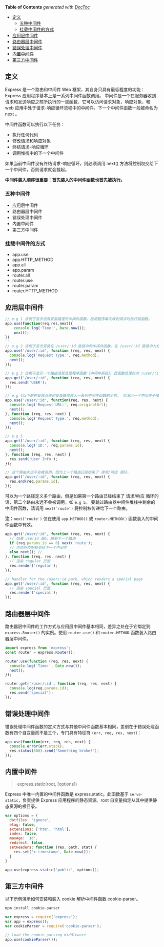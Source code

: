<!-- START doctoc generated TOC please keep comment here to allow auto update -->
<!-- DON'T EDIT THIS SECTION, INSTEAD RE-RUN doctoc TO UPDATE -->
**Table of Contents**  *generated with [DocToc](https://github.com/thlorenz/doctoc)*

- [定义](#定义)
  - [五种中间件](#五种中间件)
  - [挂载中间件的方式](#挂载中间件的方式)
- [应用层中间件](#应用层中间件)
- [路由器层中间件](#路由器层中间件)
- [错误处理中间件](#错误处理中间件)
- [内置中间件](#内置中间件)
- [第三方中间件](#第三方中间件)

<!-- END doctoc generated TOC please keep comment here to allow auto update -->



## 定义
Express 是一个路由和中间件 Web 框架，其自身只具有最低程度的功能：Express 应用程序基本上是一系列中间件函数调用。
中间件是一个在服务器收到请求和发送响应之前所执行的一些函数，它可以访问请求对象，响应对象，和 web 应用中处于请求-响应循环流程中的中间件。下一个中间件函数一般被命名为 next 。

中间件函数可以执行以下任务：
- 执行任何代码
- 修改请求和响应对象
- 终结请求-响应循环
- 调用堆栈中的下一个中间件
 
 如果当前中间件没有终结请求-响应循环，则必须调用 next() 方法将控制权交给下一个中间件，否则请求就会挂起。

**中间件装入顺序很重要：首先装入的中间件函数也首先被执行。**

### 五种中间件
- 应用层中间件
- 路由器层中间件
- 错误处理中间件
- 内置中间件
- 第三方中间件

### 挂载中间件的方式
- app.use
- app.HTTP_METHOD
- app.all
- app.param
- router.all
- router.use
- router.param
- router.HTTP_METHOD


## 应用层中间件

```javascript
// e.g 1 该例子显示没有安装路径的中间件函数。应用程序每次收到请求时执行该函数。
app.use(function(req,res,next){
    console.log('Time:', Date.now());
    next();
})
``
// e.g 2 该例子显示安装在 /user/:id 路径中的中间件函数。在 /user/:id 路径中为任何类型的 HTTP 请求执行此函数。
app.use('/user/:id', function (req, res, next) {
  console.log('Request Type:', req.method);
  next();
});

// e.g 3 该例子显示一个路由及其处理程序函数（中间件系统）。此函数处理针对 /user/:id 路径的 GET 请求。
app.get('/user/:id', function (req, res, next) {
  res.send('USER');
});

// e.g 4以下是在安装点使用安装路径装入一系列中间件函数的示例。 它演示一个中间件子堆栈，用于显示针对 /user/:id 路径的任何类型 HTTP 请求的信息。
app.use('/user/:id', function(req, res, next) {
  console.log('Request URL:', req.originalUrl);
  next();
}, function (req, res, next) {
  console.log('Request Type:', req.method);
  next();
});

// e.g 5
app.get('/user/:id', function (req, res, next) {
  console.log('ID:', req.params.id);
  next();
}, function (req, res, next) {
  res.send('User Info');
});

// 这个路由永远不会被调用，因为上一个路由已经结束了 请求/响应 循环。
app.get('/user/:id', function (req, res, next) {
  res.end(req.params.id);
});
```
可以为一个路径定义多个路由，但是如果第一个路由已经结束了 请求/响应 循环的话，第二个路由永远不会被调用，如 `e.g 5`。
要跳过路由器中间件堆栈中剩余的中间件函数，请调用 `next('route')` 将控制权传递给下一个路由。 

**注：**`next('route')` 仅在使用 `app.METHOD()` 或 `router.METHOD()` 函数装入的中间件函数中有效。

```javascript
app.get('/user/:id', function (req, res, next) {
  // 如果 userid 是0，跳到下一个路由
  if (req.params.id == 0) next('route');
  // 否则将控制权交给下一个中间件
  else next(); //
}, function (req, res, next) {
  // 渲染 regular 页面
  res.render('regular');
});

// handler for the /user/:id path, which renders a special page
app.get('/user/:id', function (req, res, next) {
  // 渲染 special 页面
  res.render('special');
});
```
## 路由器层中间件
路由器层中间件的工作方式与应用层中间件基本相同，差异之处在于它绑定到 `express.Router()` 的实例。使用 `router.use()` 和 `router.METHOD` 函数装入路由器层中间件。
```javascript
import express from 'express';
const router = express.Router();

router.use(function (req, res, next) {
  console.log('Time:', Date.now());
  next();
});

router.get('/user/:id', function (req, res, next) {
  console.log(req.params.id);
  res.send('special');
});
```

## 错误处理中间件
错误处理中间件函数的定义方式与其他中间件函数基本相同，差别在于错误处理函数有四个自变量而不是三个，专门具有特征符 `(err, req, res, next)`：
```javascript
app.use(function(err, req, res, next) {
  console.error(err.stack);
  res.status(500).send('Something broke!');
});
```

## 内置中间件
> express.static(root, [options])
 
Express 中唯一内置的中间件函数是 express.static。此函数基于 `serve-static`，负责提供 Express 应用程序的静态资源。root 自变量指定从其中提供静态资源的根目录。
```javascript
var options = {
  dotfiles: 'ignore',
  etag: false,
  extensions: ['htm', 'html'],
  index: false,
  maxAge: '1d',
  redirect: false,
  setHeaders: function (res, path, stat) {
    res.set('x-timestamp', Date.now());
  }
}

app.use(express.static('public', options));
```
## 第三方中间件
以下示例演示如何安装和装入 cookie 解析中间件函数 cookie-parser。
```bash
npm install cookie-parser
```
```javascript
var express = require('express');
var app = express();
var cookieParser = require('cookie-parser');

// load the cookie-parsing middleware
app.use(cookieParser());
```













